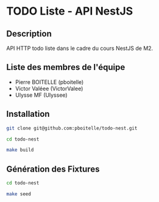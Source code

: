# TODO Liste - API NestJS

## Description

API HTTP todo liste dans le cadre du cours NestJS de M2.

## Liste des membres de l'équipe

- Pierre BOITELLE (pboitelle)
- Victor Valéee (VictorValee)
- Ulysse MF (Ulyssee)

## Installation

```bash
git clone git@github.com:pboitelle/todo-nest.git

cd todo-nest

make build
```

## Génération des Fixtures

```bash
cd todo-nest

make seed
```              
